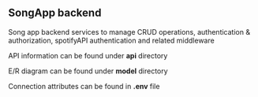 ## SongApp backend

Song app backend services to manage CRUD operations, authentication & authorization, spotifyAPI authentication and related middleware

API information can be found under **api** directory

E/R diagram can be found under **model** directory

Connection attributes can be found in **.env** file
